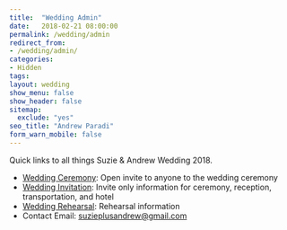 ```yaml
---
title:  "Wedding Admin"
date:   2018-02-21 08:00:00
permalink: /wedding/admin
redirect_from:
- /wedding/admin/
categories:
- Hidden
tags:
layout: wedding
show_menu: false
show_header: false
sitemap:
  exclude: "yes"
seo_title: "Andrew Paradi"
form_warn_mobile: false
---
```


Quick links to all things Suzie & Andrew Wedding 2018.

- [Wedding Ceremony](/wedding): Open invite to anyone to the wedding ceremony
- [Wedding Invitation](/wedding/invite): Invite only information for ceremony, reception, transportation, and hotel
- [Wedding Rehearsal](/wedding/rehearsal): Rehearsal information
- Contact Email: [suzieplusandrew@gmail.com](mailto:suzieplusandrew@gmail.com)
